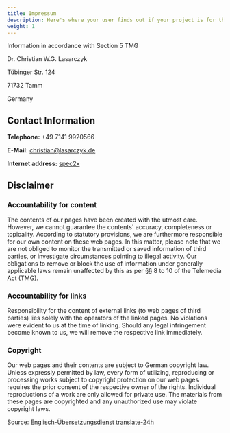 ```yaml
---
title: Impressum
description: Here's where your user finds out if your project is for them.
weight: 1
---
```



Information in accordance with Section 5 TMG 

Dr. Christian W.G. Lasarczyk

Tübinger Str. 124

71732 Tamm

Germany

## Contact Information

**Telephone:** +49 7141 9920566

**E-Mail:** christian@lasarczyk.de

**Internet address:** [spec2x](https://spec2code.pages.dev)

## Disclaimer

### Accountability for content

The contents of our pages have been created with the utmost care. However, we cannot guarantee the contents' accuracy, completeness or topicality. According to statutory provisions, we are furthermore responsible for our own content on these web pages. In this matter, please note that we are not obliged to monitor the transmitted or saved information of third parties, or investigate circumstances pointing to illegal activity. Our obligations to remove or block the use of information under generally applicable laws remain unaffected by this as per §§ 8 to 10 of the Telemedia Act (TMG). 

### Accountability for links

Responsibility for the content of external links (to web pages of third parties) lies solely with the operators of the linked pages. No violations were evident to us at the time of linking. Should any legal infringement become known to us, we will remove the respective link immediately.

### Copyright

Our web pages and their contents are subject to German copyright law. Unless expressly permitted by law, every form of utilizing, reproducing or processing works subject to copyright protection on our web pages requires the prior consent of the respective owner of the rights. Individual reproductions of a work are only allowed for private use. The materials from these pages are copyrighted and any unauthorized use may violate copyright laws. 

Source: [Englisch-Übersetzungsdienst translate-24h](http://www.translate-24h.de)